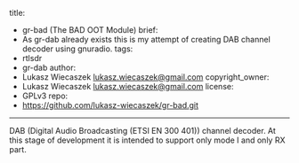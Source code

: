 title:
  - gr-bad (The BAD OOT Module)
brief:
  - As gr-dab already exists this is my attempt of creating DAB channel decoder using gnuradio.
tags:
  - rtlsdr
  - gr-dab
author:
  - Lukasz Wiecaszek <lukasz.wiecaszek@gmail.com>
copyright_owner:
  - Lukasz Wiecaszek <lukasz.wiecaszek@gmail.com>
license:
  - GPLv3
repo:
  - https://github.com/lukasz-wiecaszek/gr-bad.git
---
DAB (Digital Audio Broadcasting (ETSI EN 300 401)) channel decoder.
At this stage of development it is intended to support only mode I and only RX part.
